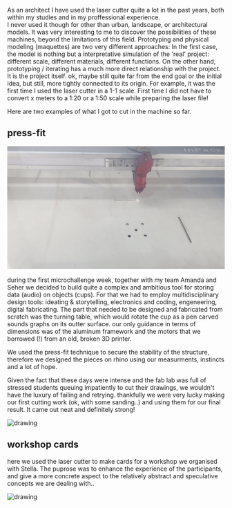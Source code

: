 As an architect I have used the laser cutter quite a lot in the past years, both within my studies and in my proffessional experience.   
I never used it though for other than urban, landscape, or architectural models. It was very interesting to me to discover the possibilities of these machines, beyond the limitations of this field. Prototyping and physical modeling (maquettes) are two very different approaches: In the first case, the model is nothing but a interpretative simulation of the 'real' project: different scale, different materials, different functions. On the other hand, prototyping / iterating has a much more direct relationship with the project. It is the project itself. ok, maybe still quite far from the end goal or the initial idea, but still, more tightly connected to its origin. For example, it was the first time I used the laser cutter in a 1-1 scale. First time I did not have to convert x meters to a 1:20 or a 1:50 scale while preparing the laser file! 

Here are two examples of what I got to cut in the machine so far.  

## press-fit  

![](laser.gif)  

during the first microchallenge week, together with my team Amanda and Seher we decided to build quite a complex and ambitious tool for storing data (audio) on objects (cups). For that we had to employ multidisciplinary design tools: ideating & storytelling, electronics and coding, engeneering, digital fabricating. The part that needed to be designed and fabricated from scratch was the turning table, which would rotate the cup as a pen carved sounds graphs on its outter surface. our only guidance in terms of dimensions was of the aluminum framework and the motors that we borrowed (!) from an old, broken 3D printer.  

We used the press-fit technique to secure the stability of the structure, therefore we designed the pieces on rhino using our measurments, instincts and a lot of hope.  

Given the fact that these days were intense and the fab lab was full of stressed students queuing impatiently to cut their drawings, we wouldn't have the luxury of failing and retrying.  thankfully we were very lucky making our first cutting work (ok, with some sanding..) and using them for our final result. It came out neat and definitely strong!  

<img src="../laser micro.png" alt="drawing" width="550" />   


## workshop cards   

here we used the laser cutter to make cards for a workshop we organised with Stella. The puprose was to enhance the experience of the participants, and give a more concrete aspect to the relatively abstract and speculative concepts we are dealing with..   

<img src="../cardss.png" alt="drawing" width="750" />  
